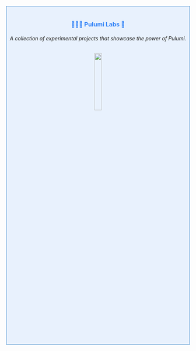 <div align="center" style="border: 1px solid #2479c3; padding: 1rem 0 1rem 0; background-color:rgba(56, 139, 253, 0.1);"> 
    <h3 style="color:rgb(47, 129, 247);" > 👨🏻‍💻 Pulumi Labs 🔬 </h3>
    <h6> A collection of experimental projects that showcase the power of Pulumi. </h6>
    <img style="width:20%;" src="https://get.pulumi.com/new/button.svg" width="100">
</div>


